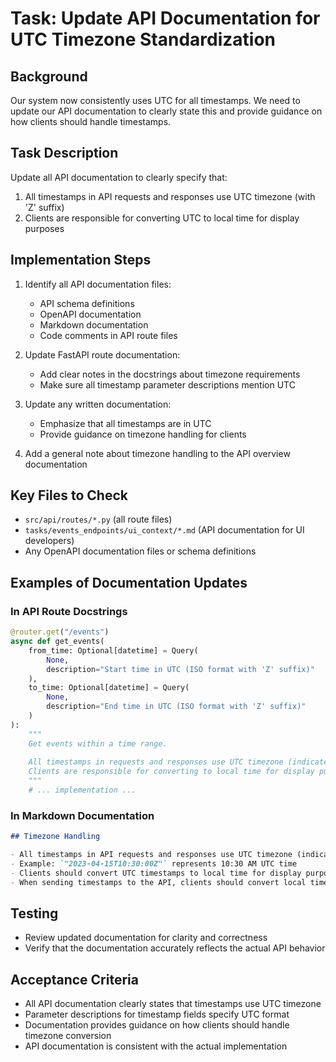 # Task: Update API Documentation for UTC Timezone Standardization

## Background
Our system now consistently uses UTC for all timestamps. We need to update our API documentation to clearly state this and provide guidance on how clients should handle timestamps.

## Task Description
Update all API documentation to clearly specify that:
1. All timestamps in API requests and responses use UTC timezone (with 'Z' suffix)
2. Clients are responsible for converting UTC to local time for display purposes

## Implementation Steps

1. Identify all API documentation files:
   - API schema definitions
   - OpenAPI documentation
   - Markdown documentation
   - Code comments in API route files

2. Update FastAPI route documentation:
   - Add clear notes in the docstrings about timezone requirements
   - Make sure all timestamp parameter descriptions mention UTC

3. Update any written documentation:
   - Emphasize that all timestamps are in UTC
   - Provide guidance on timezone handling for clients

4. Add a general note about timezone handling to the API overview documentation

## Key Files to Check
- `src/api/routes/*.py` (all route files)
- `tasks/events_endpoints/ui_context/*.md` (API documentation for UI developers)
- Any OpenAPI documentation files or schema definitions

## Examples of Documentation Updates

### In API Route Docstrings
```python
@router.get("/events")
async def get_events(
    from_time: Optional[datetime] = Query(
        None, 
        description="Start time in UTC (ISO format with 'Z' suffix)"
    ),
    to_time: Optional[datetime] = Query(
        None, 
        description="End time in UTC (ISO format with 'Z' suffix)"
    )
):
    """
    Get events within a time range.
    
    All timestamps in requests and responses use UTC timezone (indicated by 'Z' suffix).
    Clients are responsible for converting to local time for display purposes.
    """
    # ... implementation ...
```

### In Markdown Documentation
```markdown
## Timezone Handling

- All timestamps in API requests and responses use UTC timezone (indicated by 'Z' suffix in ISO format strings)
- Example: `"2023-04-15T10:30:00Z"` represents 10:30 AM UTC time
- Clients should convert UTC timestamps to local time for display purposes
- When sending timestamps to the API, clients should convert local time to UTC
```

## Testing
- Review updated documentation for clarity and correctness
- Verify that the documentation accurately reflects the actual API behavior

## Acceptance Criteria
- All API documentation clearly states that timestamps use UTC timezone
- Parameter descriptions for timestamp fields specify UTC format
- Documentation provides guidance on how clients should handle timezone conversion
- API documentation is consistent with the actual implementation 